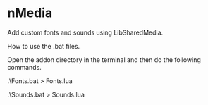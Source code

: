 # nMedia
Add custom fonts and sounds using LibSharedMedia.

How to use the .bat files.

Open the addon directory in the terminal and then do the following commands.

.\Fonts.bat > Fonts.lua

.\Sounds.bat > Sounds.lua
